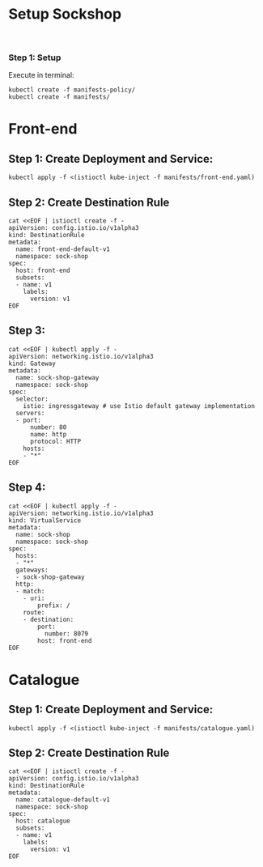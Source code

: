 # Setup Sockshop

<br>

### Step 1: Setup

Execute in terminal: 

```
kubectl create -f manifests-policy/
kubectl create -f manifests/
```







# Front-end

## Step 1: Create Deployment and Service:

```
kubectl apply -f <(istioctl kube-inject -f manifests/front-end.yaml)
```

## Step 2: Create Destination Rule

```
cat <<EOF | istioctl create -f -
apiVersion: config.istio.io/v1alpha3
kind: DestinationRule
metadata:
  name: front-end-default-v1
  namespace: sock-shop
spec:
  host: front-end
  subsets:
  - name: v1
    labels:
      version: v1
EOF
```

## Step 3: 

```
cat <<EOF | kubectl apply -f -
apiVersion: networking.istio.io/v1alpha3
kind: Gateway
metadata:
  name: sock-shop-gateway
  namespace: sock-shop
spec:
  selector:
    istio: ingressgateway # use Istio default gateway implementation
  servers:
  - port:
      number: 80
      name: http
      protocol: HTTP
    hosts:
    - "*"
EOF
```

## Step 4:

```
cat <<EOF | kubectl apply -f -
apiVersion: networking.istio.io/v1alpha3
kind: VirtualService
metadata:
  name: sock-shop
  namespace: sock-shop
spec:
  hosts:
  - "*"
  gateways:
  - sock-shop-gateway
  http:
  - match:
    - uri:
        prefix: /
    route:
    - destination:
        port:
          number: 8079
        host: front-end
EOF
```


# Catalogue

## Step 1: Create Deployment and Service:

```
kubectl apply -f <(istioctl kube-inject -f manifests/catalogue.yaml)
```

## Step 2: Create Destination Rule

```
cat <<EOF | istioctl create -f -
apiVersion: config.istio.io/v1alpha3
kind: DestinationRule
metadata:
  name: catalogue-default-v1
  namespace: sock-shop
spec:
  host: catalogue
  subsets:
  - name: v1
    labels:
      version: v1
EOF
```
